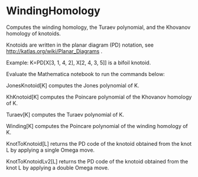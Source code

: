 # WindingHomology
Computes the winding homology, the Turaev polynomial, and the Khovanov homology of knotoids.

Knotoids are written in the planar diagram (PD) notation, see http://katlas.org/wiki/Planar_Diagrams .

Example: K=PD[X[3, 1, 4, 2], X[2, 4, 3, 5]] is a bifoil knotoid.

Evaluate the Mathematica notebook to run the commands below:

JonesKnotoid[K] computes the Jones polynomial of K.

KhKnotoid[K] computes the Poincare polynomial of the Khovanov homology of K.

Turaev[K] computes the Turaev polynomial of K.

Winding[K] computes the Poincare polynomial of the winding homology of K.

KnotToKnotoid[L] returns the PD code of the knotoid obtained from the knot L by applying a single Omega move.

KnotToKnotoidLv2[L] returns the PD code of the knotoid obtained from the knot L by applying a double Omega move.
